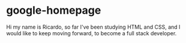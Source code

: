 # google-homepage
Hi my name is Ricardo, so far I've been studying HTML and CSS, and I would like to keep moving forward, to become a full stack developer.